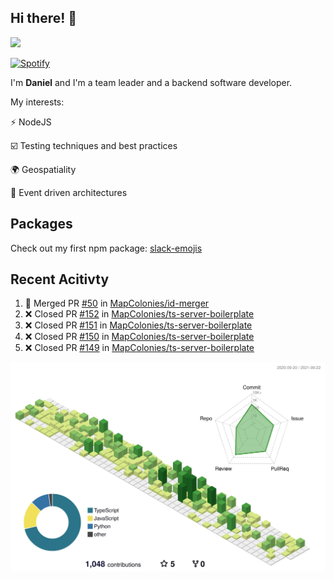 ## Hi there! 👋

<p>
  <img src="https://github-readme-stats.vercel.app/api?username=syncush&theme=tokyonight">
</p>

[![Spotify](https://novatorem-rust.vercel.app/api/spotify)](https://open.spotify.com/user/syncush)

I'm **Daniel** and I'm a team leader and a backend software developer.

My interests:

⚡ NodeJS

☑️ Testing techniques and best practices

🌍 Geospatiality

🧠 Event driven architectures

## Packages
Check out my first npm package: [slack-emojis](https://www.npmjs.com/package/slack-emojis)

## Recent Acitivty
<!--START_SECTION:activity-->
1. 🎉 Merged PR [#50](https://github.com/MapColonies/id-merger/pull/50) in [MapColonies/id-merger](https://github.com/MapColonies/id-merger)
2. ❌ Closed PR [#152](https://github.com/MapColonies/ts-server-boilerplate/pull/152) in [MapColonies/ts-server-boilerplate](https://github.com/MapColonies/ts-server-boilerplate)
3. ❌ Closed PR [#151](https://github.com/MapColonies/ts-server-boilerplate/pull/151) in [MapColonies/ts-server-boilerplate](https://github.com/MapColonies/ts-server-boilerplate)
4. ❌ Closed PR [#150](https://github.com/MapColonies/ts-server-boilerplate/pull/150) in [MapColonies/ts-server-boilerplate](https://github.com/MapColonies/ts-server-boilerplate)
5. ❌ Closed PR [#149](https://github.com/MapColonies/ts-server-boilerplate/pull/149) in [MapColonies/ts-server-boilerplate](https://github.com/MapColonies/ts-server-boilerplate)
<!--END_SECTION:activity-->

![contrib](./profile-3d-contrib/profile-green-animate.svg)
